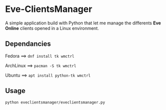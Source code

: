 # Eve-ClientsManager
A simple application build with Python that let me manage the differents **Eve Online** clients opened in a Linux environment.

## Dependancies

Fedora ==>
<code>dnf install tk wmctrl</code>

ArchLinux ==>
<code>pacman -S tk wmctrl</code>

Ubuntu ==>
<code>apt install python-tk wmctrl</code>

## Usage
<code>python eveclientsmanager/eveclientsmanager.py</code>
